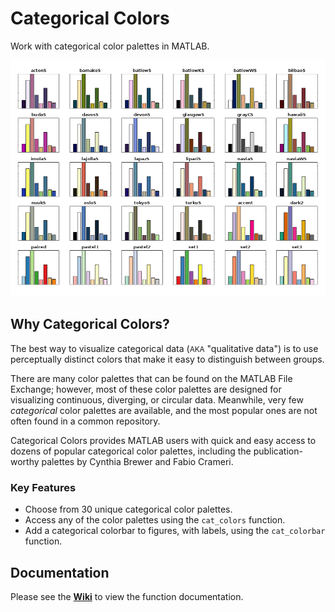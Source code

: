 # Categorical Colors
Work with categorical color palettes in MATLAB.

<img src="Images/all-categorical-color-palettes-large.png" width=700>

## Why Categorical Colors?
The best way to visualize categorical data (<small>AKA</small> "qualitative data") is to use perceptually distinct colors that make it easy to distinguish between groups.

There are many color palettes that can be found on the MATLAB File Exchange; however, most of these color palettes are designed for visualizing continuous, diverging, or circular data. Meanwhile, very few *categorical* color palettes are available, and the most popular ones are not often found in a common repository.

Categorical Colors provides MATLAB users with quick and easy access to dozens of popular categorical color palettes, including the publication-worthy palettes by Cynthia Brewer and Fabio Crameri.

### Key Features
* Choose from 30 unique categorical color palettes.
* Access any of the color palettes using the `cat_colors` function.
* Add a categorical colorbar to figures, with labels, using the `cat_colorbar` function.

## Documentation
Please see the **[Wiki](https://github.com/weber1158/categorical-colors/wiki/Documentation)** to view the function documentation.
